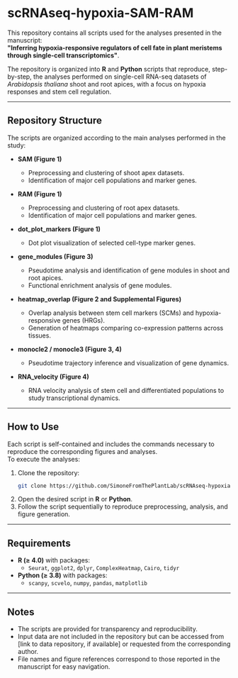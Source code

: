 # scRNAseq-hypoxia-SAM-RAM

This repository contains all scripts used for the analyses presented in the manuscript:  
**"Inferring hypoxia-responsive regulators of cell fate in plant meristems through single-cell transcriptomics"**.

The repository is organized into **R** and **Python** scripts that reproduce, step-by-step, the analyses performed on single-cell RNA-seq datasets of *Arabidopsis thaliana* shoot and root apices, with a focus on hypoxia responses and stem cell regulation.

---

## Repository Structure

The scripts are organized according to the main analyses performed in the study:

- **SAM (Figure 1)**
  - Preprocessing and clustering of shoot apex datasets.
  - Identification of major cell populations and marker genes.

- **RAM (Figure 1)**
  - Preprocessing and clustering of root apex datasets.
  - Identification of major cell populations and marker genes.

- **dot_plot_markers (Figure 1)**
  - Dot plot visualization of selected cell-type marker genes.

- **gene_modules (Figure 3)**
  - Pseudotime analysis and identification of gene modules in shoot and root apices.
  - Functional enrichment analysis of gene modules.

- **heatmap_overlap (Figure 2 and Supplemental Figures)**
  - Overlap analysis between stem cell markers (SCMs) and hypoxia-responsive genes (HRGs).
  - Generation of heatmaps comparing co-expression patterns across tissues.

- **monocle2 / monocle3 (Figure 3, 4)**
  - Pseudotime trajectory inference and visualization of gene dynamics.

- **RNA_velocity (Figure 4)**
  - RNA velocity analysis of stem cell and differentiated populations to study transcriptional dynamics.

---

## How to Use

Each script is self-contained and includes the commands necessary to reproduce the corresponding figures and analyses.  
To execute the analyses:

1. Clone the repository:  
   ```bash
   git clone https://github.com/SimoneFromThePlantLab/scRNAseq-hypoxia-SAM-RAM.git
   ```
2. Open the desired script in **R** or **Python**.
3. Follow the script sequentially to reproduce preprocessing, analysis, and figure generation.

---

## Requirements

- **R (≥ 4.0)** with packages:
  - `Seurat`, `ggplot2`, `dplyr`, `ComplexHeatmap`, `Cairo`, `tidyr`
- **Python (≥ 3.8)** with packages:
  - `scanpy`, `scvelo`, `numpy`, `pandas`, `matplotlib`

---

## Notes

- The scripts are provided for transparency and reproducibility.
- Input data are not included in the repository but can be accessed from [link to data repository, if available] or requested from the corresponding author.
- File names and figure references correspond to those reported in the manuscript for easy navigation.
